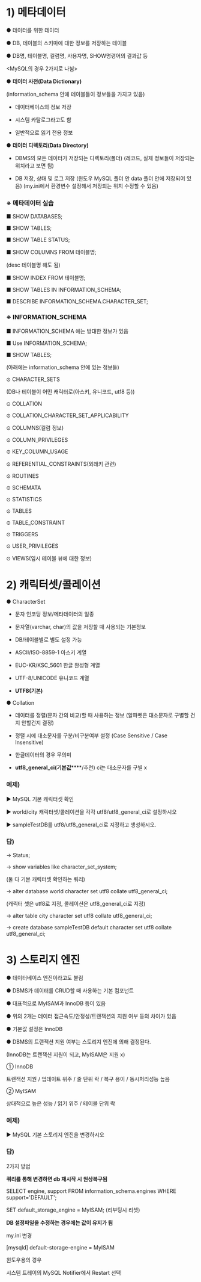 # 1) 메타데이터

● 데이터를 위한 데이터

● DB, 테이블의 스키마에 대한 정보를 저장하는 테이블

● DB명, 테이블명, 컬럼명, 사용자명, SHOW명령어의 결과값 등



<MySQL의 경우 2가지로 나뉨>

● **데이터 사전(Data Dictionary)**

(information_schema 안에 테이블들이 정보들을 가지고 있음)

- 데이터베이스의 정보 저장

- 시스템 카탈로그라고도 함

- 일반적으로 읽기 전용 정보



● **데이터 디렉토리(Data Directory)**

- DBMS의 모든 데이터가 저장되는 디렉토리(폴더) (레코드, 실제 정보들이 저장되는 위치라고 보면 됨)

- DB 저장, 상태 및 로그 저장 (윈도우 MySQL 폴더 안 data 폴더 안에 저장되어 있음) (my.ini에서 환경변수 설정해서 저장되는 위치 수정할 수 있음)



### **※ 메타데이터 실습**

■ SHOW DATABASES;

■ SHOW TABLES;

■ SHOW TABLE STATUS;



■ SHOW COLUMNS FROM 테이블명;

(desc 테이블명 해도 됨)



■ SHOW INDEX FROM 테이블명;



■ SHOW TABLES IN INFORMATION_SCHEMA;



■ DESCRIBE INFORMATION_SCHEMA.CHARACTER_SET;



### **※ INFORMATION_SCHEMA**

■ INFORMATION_SCHEMA 에는 방대한 정보가 있음



■ Use INFORMATION_SCHEMA;

■ SHOW TABLES;



(아래에는 information_schema 안에 있는 정보들)

⊙ CHARACTER_SETS

(DB나 테이블이 어떤 캐릭터로(아스키, 유니코드, utf8 등))

⊙ COLLATION

⊙ COLLATION_CHARACTER_SET_APPLICABILITY

⊙ COLUMNS(컬럼 정보)

⊙ COLUMN_PRIVILEGES

⊙ KEY_COLUMN_USAGE

⊙ REFERENTIAL_CONSTRAINTS(외래키 관련)

⊙ ROUTINES

⊙ SCHEMATA

⊙ STATISTICS

⊙ TABLES

⊙ TABLE_CONSTRAINT

⊙ TRIGGERS

⊙ USER_PRIVILEGES

⊙ VIEWS(임시 테이블 뷰에 대한 정보)





# 2) 캐릭터셋/콜레이션

● CharacterSet

- 문자 인코딩 정보/메타데이터의 일종

- 문자열(varchar, char)의 값을 저장할 때 사용되는 기본정보

- DB/테이블별로 별도 설정 가능



- ASCII/ISO-8859-1 아스키 계열

- EUC-KR/KSC_5601 한글 완성형 계열

- UTF-8/UNICODE 유니코드 계열

- **UTF8(기본)**





● Collation

- 데이터를 정렬(문자 간의 비교)할 때 사용하는 정보 (알파벳은 대소문자로 구별할 건지 안할건지 결정)

- 정렬 시에 대소문자를 구분/비구분여부 설정 (Case Sensitive / Case Insensitive)

- 한글데이터의 경우 무의미



- **utf8_general_ci(기본값******/추천) ci는 대소문자를 구별 x



### 예제)

▶ MySQL 기본 캐릭터셋 확인

▶ world/city 캐릭터셋/콜레이션을 각각 utf8/utf8_general_ci로 설정하시오

▶ sampleTestDB를 utf8/utf8_general_ci로 지정하고 생성하시오.



### 답)

→ Status;

→ show variables like character_set_system;

(둘 다 기본 캐릭터셋 확인하는 쿼리)



→ alter database world character set utf8 collate utf8_general_ci;

(캐릭터 셋은 utf8로 지정, 콜레이션은 utf8_general_ci로 지정)



→ alter table city character set utf8 collate utf8_general_ci;

→ create database sampleTestDB default character set utf8 collate utf8_general_ci;





# 3) 스토리지 엔진



● 데이터베이스 엔진이라고도 불림

● DBMS가 데이터를 CRUD할 때 사용하는 기본 컴포넌트

● 대표적으로 MyISAM과 InnoDB 등이 있음

● 위의 2개는 데이터 접근속도/안정성/트랜잭션의 지원 여부 등의 차이가 있음

● 기본값 설정은 InnoDB

 ● DBMS의 트랜잭션 지원 여부는 스토리지 엔진에 의해 결정된다.

(InnoDB는 트랜잭션 지원이 되고, MyISAM은 지원 x)



① InnoDB 

트랜잭션 지원 / 업데이트 위주 / 줄 단위 락 / 복구 용이 / 동시처리성능 높음



② MyISAM

상대적으로 높은 성능 / 읽기 위주 / 테이블 단위 락



### 예제)

▶ MySQL 기본 스토리지 엔진을 변경하시오



### 답)

2가지 방법

**쿼리를 통해 변경하면 db 재시작 시 원상복구됨**

SELECT engine, support FROM information_schema.engines WHERE support='DEFAULT';

SET default_storage_engine = MyISAM; (리부팅시 리셋)





**DB 설정파일을 수정하는 경우에는 값이 유지가 됨**

my.ini 변경

[mysqld] default-storage-engine = MyISAM

윈도우용의 경우

시스템 트레이의 MySQL Notifier에서 Restart 선택

